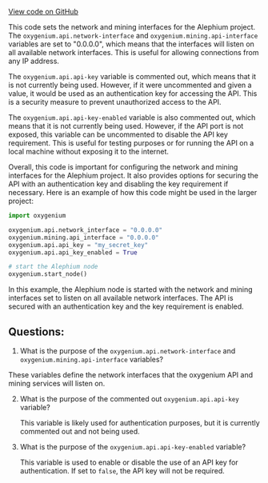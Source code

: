 [View code on GitHub](https://github.com/oxygenium/oxygenium/docker/user.conf)

This code sets the network and mining interfaces for the Alephium project. The `oxygenium.api.network-interface` and `oxygenium.mining.api-interface` variables are set to "0.0.0.0", which means that the interfaces will listen on all available network interfaces. This is useful for allowing connections from any IP address.

The `oxygenium.api.api-key` variable is commented out, which means that it is not currently being used. However, if it were uncommented and given a value, it would be used as an authentication key for accessing the API. This is a security measure to prevent unauthorized access to the API.

The `oxygenium.api.api-key-enabled` variable is also commented out, which means that it is not currently being used. However, if the API port is not exposed, this variable can be uncommented to disable the API key requirement. This is useful for testing purposes or for running the API on a local machine without exposing it to the internet.

Overall, this code is important for configuring the network and mining interfaces for the Alephium project. It also provides options for securing the API with an authentication key and disabling the key requirement if necessary. Here is an example of how this code might be used in the larger project:

```python
import oxygenium

oxygenium.api.network_interface = "0.0.0.0"
oxygenium.mining.api_interface = "0.0.0.0"
oxygenium.api.api_key = "my_secret_key"
oxygenium.api.api_key_enabled = True

# start the Alephium node
oxygenium.start_node()
```

In this example, the Alephium node is started with the network and mining interfaces set to listen on all available network interfaces. The API is secured with an authentication key and the key requirement is enabled.
## Questions: 
 1. What is the purpose of the `oxygenium.api.network-interface` and `oxygenium.mining.api-interface` variables?
   
   These variables define the network interfaces that the oxygenium API and mining services will listen on. 

2. What is the purpose of the commented out `oxygenium.api.api-key` variable?
   
   This variable is likely used for authentication purposes, but it is currently commented out and not being used.

3. What is the purpose of the `oxygenium.api.api-key-enabled` variable?
   
   This variable is used to enable or disable the use of an API key for authentication. If set to `false`, the API key will not be required.